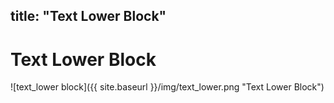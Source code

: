 title: "Text Lower Block"
---
# Text Lower Block
![text_lower block]({{ site.baseurl }}/img/text_lower.png "Text Lower Block")